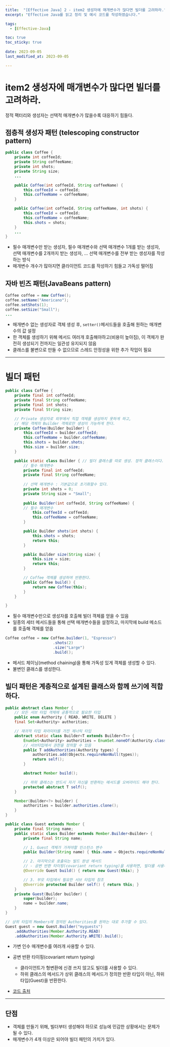 ```yaml
---
title:  "[Effective Java] 2 - item2 생성자에 매개변수가 많다면 빌더를 고려하라."
excerpt: "Effective Java를 읽고 정리 및 예시 코드를 작성하였습니다."

tags:
  - [Effective-Java]

toc: true
toc_sticky: true
 
date: 2023-09-05
last_modified_at: 2023-09-05

---
```


# item2 생성자에 매개변수가 많다면 빌더를 고려하라.

정적 팩터리와 생성자는 선택적 매개변수가 많을수록 대응하기 힘들다.

## 점층적 생성자 패턴 (telescoping constructor pattern)

```java
public class Coffee {
    private int coffeeId;
    private String coffeeName;
    private int shots;
    private String size;
    ...

    public Coffee(int coffeeId, String coffeeName) {
        this.coffeeId = coffeeId;
        this.coffeeName = coffeeName;
    }

    public Coffee(int coffeeId, String coffeeName, int shots) {
        this.coffeeId = coffeeId;
        this.coffeeName = coffeeName;
        this.shots = shots;
    }
	...
}

```

- 필수 매개변수만 받는 생성자, 필수 매개변수와 선택 매개변수 1개를 받는 생성자, 선택 매개변수를 2개까지 받는 생성자, ... 선택 매개변수를 전부 받는 생성자를 작성하는 방식
- 매개변수 개수가 많아지면 클라이언트 코드를 작성하기 힘들고 가독성 떨어짐

## 자바 빈즈 패턴(JavaBeans pattern)

```java
Coffee coffee = new Coffee();
coffee.setName("Americano");
coffee.setShots(1);
coffee.setSize("Small");
...
```

- 매개변수 없는 생성자로 객체 생성 후, `setter()`메서드들을 호출해 원하는 매개변수의 값 설정
- 한 객체를 생성하기 위해 메서드 여러개 호출해야하고(비용이 높아짐), 이 객체가 완전히 생성되기 전까지는 일관성 유지되지 않음
- 클래스를 불변으로 만들 수 없으므로 스레드 안정성을 위한 추가 작업이 필요

---

# 빌더 패턴

```java
public class Coffee {
    private final int coffeeId;
    private final String coffeeName;
    private final int shots;
    private final String size;

    // Private 생성자로 외부에서 직접 객체를 생성하지 못하게 하고,
    // 해당 객체의 Builder 객체로만 생성이 가능하게 한다.
    private Coffee(Builder builder) {
        this.coffeeId = builder.coffeeId;
        this.coffeeName = builder.coffeeName;
        this.shots = builder.shots;
        this.size = builder.size;
    }

    public static class Builder { // 빌더 클래스를 따로 생성. 정적 클래스이다.
	    // 필수 매개변수
        private final int coffeeId;
        private final String coffeeName;
	    
	    // 선택 매개변수 : 기본값으로 초기화할수 있다.
        private int shots = 0;
        private String size = "Small"; 
    
        public Builder(int coffeeId, String coffeeName) { 
        // 필수 매개변수
            this.coffeeId = coffeeId;
            this.coffeeName = coffeeName;
        }

        public Builder shots(int shots) {
            this.shots = shots;
            return this;
        }

        public Builder size(String size) {
            this.size = size;
            return this;
        }

        // Coffee 객체를 생성하여 반환한다.
        public Coffee build() {
            return new Coffee(this);
        }
    }

}
```

- 필수 매개변수만으로 생성자를 호출해 빌더 객체를 얻을 수 있음
- 일종의 세터 메서드들을 통해 선택 매개변수들을 설정하고, 마지막에 build 메소드를 호출해 객체를 얻음

```java
Coffee coffee = new Coffee.builder(1, "Espresso")
                     .shots(2)
                     .size("Large")
                     .build();

```

- 메서드 체이닝(method chaining)을 통해 가독성 있게 객체를 생성할 수 있다.
- 불변인 클래스를 생성한다.

## 빌더 패턴은 계층적으로 설계된 클래스와 함께 쓰기에 적합하다.

```java
public abstract class Member {
    // 모든 서브 타입 객체에 공통적으로 필요한 타입
    public enum Authority { READ, WRITE, DELETE }
    final Set<Authority> authorities;

    // 재귀적 타입 파라미터를 가진 제너릭 타입
    abstract static class Builder<T extends Builder<T>> {
        EnumSet<Authority> authorities = EnumSet.noneOf(Authority.class);
        // 서브타입에서 권한을 정의할 수 있음
        public T addAuthorities(Authority types) {
            authorities.add(Objects.requireNonNull(types));
            return self();
        }

        abstract Member build();

        // 하위 클래스는 반드시 자기 자신을 반환하는 메서드를 오버라이드 해야 한다.
        protected abstract T self();
    }

    Member(Builder<?> builder) {
        authorities = builder.authorities.clone();
    }
}
```

```java
public class Guest extends Member {
    private final String name;
    public static class Builder extends Member.Builder<Builder> {
        private final String name;

        // 1. Guest 객체가 가져야할 인스턴스 변수
        public Builder(String name) { this.name = Objects.requireNonNull(name); }

        // 2. 마지막으로 호출되는 빌드 완성 메서드
        // - 공변 반환 타이핑(covariant return typing)을 사용하면, 빌더를 사용하는 클라이언트는 캐스팅이 필요없다.
        @Override Guest build() { return new Guest(this); }

        // 3. 부모 타입에서 필요한 서브 타입의 참조
        @Override protected Builder self() { return this; }
    }
    private Guest(Builder builder) {
        super(builder);
        name = builder.name;
    }
}

// 상위 타입의 Members에 정의된 Authorities를 원하는 대로 추가할 수 있다.
Guest guest = new Guest.Builder("myguests")
    .addAuthorities(Member.Authority.READ)
    .addAuthorities(Member.Authority.WRITE).build();
```

- 가변 인수 매개변수를 여러개 사용할 수 있다.
- 공변 반환 타이핑(covariant return typing)
	- 클라이언트가 형변환에 신경 쓰지 않고도 빌더를 사용할 수 있다.
	- 하위 클래스의 메서드가 상위 클래스의 메서드가 정의한 반환 타입이 아닌, 하위 타입(Guest)을 반환한다.

- [코드 출처](https://github.com/Meet-Coder-Study/book-effective-java/blob/main/2장/2_생성자에%20매개변수가%20많다면%20빌더를%20고려하라_박창원.md)

---

## 단점


- 객체를 만들기 위해, 빌더부터 생성해야 하므로 성능에 민감한 상황에서는 문제가 될 수 있다.
- 매개변수가 4개 이상은 되어야 빌더 패턴의 가치가 있다.